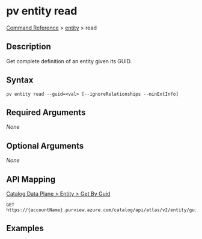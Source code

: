 # pv entity read
[Command Reference](../../../README.md#command-reference) > [entity](./main.md) > read

## Description
Get complete definition of an entity given its GUID.

## Syntax
```
pv entity read --guid=<val> [--ignoreRelationships --minExtInfo]
```

## Required Arguments
*None*

## Optional Arguments
*None*

## API Mapping
[Catalog Data Plane > Entity > Get By Guid](https://docs.microsoft.com/en-us/rest/api/purview/catalogdataplane/entity/get-by-guid)
```
GET https://{accountName}.purview.azure.com/catalog/api/atlas/v2/entity/guid/{guid}
```

## Examples
```powershell

```